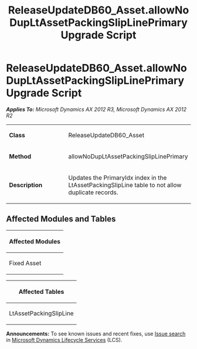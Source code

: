 ﻿---
title: ReleaseUpdateDB60_Asset.allowNoDupLtAssetPackingSlipLinePrimary Upgrade Script
TOCTitle: ReleaseUpdateDB60_Asset.allowNoDupLtAssetPackingSlipLinePrimary Upgrade Script
ms:assetid: eabe523f-c75b-4abc-9cd9-5a9b1acc9305
ms:mtpsurl: https://msdn.microsoft.com/en-us/library/JJ719875(v=AX.60)
ms:contentKeyID: 49711948
ms.date: 05/18/2015
mtps_version: v=AX.60
---

# ReleaseUpdateDB60\_Asset.allowNoDupLtAssetPackingSlipLinePrimary Upgrade Script 


_**Applies To:** Microsoft Dynamics AX 2012 R3, Microsoft Dynamics AX 2012 R2_

<table>
<colgroup>
<col style="width: 50%" />
<col style="width: 50%" />
</colgroup>
<tbody>
<tr class="odd">
<td><p><strong>Class</strong></p></td>
<td><p>ReleaseUpdateDB60_Asset</p></td>
</tr>
<tr class="even">
<td><p><strong>Method</strong></p></td>
<td><p>allowNoDupLtAssetPackingSlipLinePrimary</p></td>
</tr>
<tr class="odd">
<td><p><strong>Description</strong></p></td>
<td><p>Updates the PrimaryIdx index in the LtAssetPackingSlipLine table to not allow duplicate records.</p></td>
</tr>
</tbody>
</table>


## Affected Modules and Tables

<table>
<colgroup>
<col style="width: 100%" />
</colgroup>
<thead>
<tr class="header">
<th><p>Affected Modules</p></th>
</tr>
</thead>
<tbody>
<tr class="odd">
<td><p>Fixed Asset</p></td>
</tr>
</tbody>
</table>


<table>
<colgroup>
<col style="width: 100%" />
</colgroup>
<thead>
<tr class="header">
<th><p>Affected Tables</p></th>
</tr>
</thead>
<tbody>
<tr class="odd">
<td><p>LtAssetPackingSlipLine</p></td>
</tr>
</tbody>
</table>

  
**Announcements:** To see known issues and recent fixes, use [Issue search](http://go.microsoft.com/fwlink/?linkid=389258) in [Microsoft Dynamics Lifecycle Services](http://go.microsoft.com/fwlink/?linkid=306505) (LCS).

